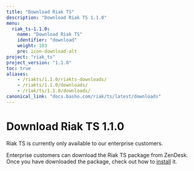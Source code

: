 ```yaml
---
title: "Download Riak TS"
description: "Download Riak TS 1.1.0"
menu:
  riak_ts-1.1.0:
    name: "Download Riak TS"
    identifier: "download"
    weight: 103
    pre: icon-download-alt
project: "riak_ts"
project_version: "1.1.0"
toc: true
aliases:
    - /riakts/1.1.0/riakts-downloads/
    - /riakts/1.1.0/downloads/
    - /riak/ts/1.1.0/downloads/
canonical_link: "docs.basho.com/riak/ts/latest/downloads"
---
```


[installing]: ../installing/

# Download Riak TS 1.1.0

Riak TS is currently only available to our enterprise customers. 

Enterprise customers can download the Riak TS package from ZenDesk. Once you have downloaded the package, check out how to [install][installing] it.
